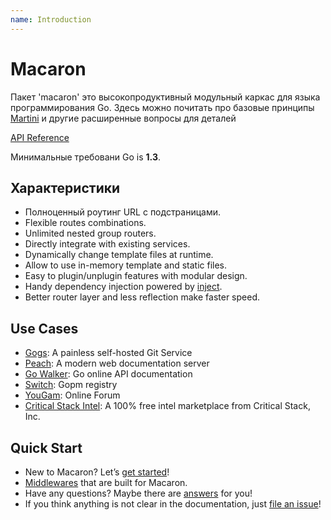 ```yaml
---
name: Introduction
---
```


# Macaron

Пакет 'macaron' это высокопродуктивный модульный каркас для языка программирования Go. Здесь можно почитать про базовые принципы 
[Martini](https://github.com/go-martini/martini) и другие расширенные вопросы для деталей

[API Reference](https://gowalker.org/gopkg.in/macaron.v1)

Минимальные требовани Go is **1.3**.

## Характеристики

- Полноценный роутинг URL с подстраницами.
- Flexible routes combinations.
- Unlimited nested group routers.
- Directly integrate with existing services.
- Dynamically change template files at runtime.
- Allow to use in-memory template and static files.
- Easy to plugin/unplugin features with modular design.
- Handy dependency injection powered by [inject](https://github.com/codegangsta/inject).
- Better router layer and less reflection make faster speed.

## Use Cases

- [Gogs](http://gogs.io): A painless self-hosted Git Service
- [Peach](http://peachdocs.org): A modern web documentation server
- [Go Walker](https://gowalker.org): Go online API documentation
- [Switch](http://gopm.io): Gopm registry
- [YouGam](http://yougam.com): Online Forum
- [Critical Stack Intel](https://intel.criticalstack.com/): A 100% free intel marketplace from Critical Stack, Inc.

## Quick Start

- New to Macaron? Let’s [get started](/docs/intro/getting_started)!
- [Middlewares](/docs/middlewares) that are built for Macaron.
- Have any questions? Maybe there are [answers](/docs/faqs) for you!
- If you think anything is not clear in the documentation, just [file an issue](https://github.com/go-macaron/docs/issues)!
